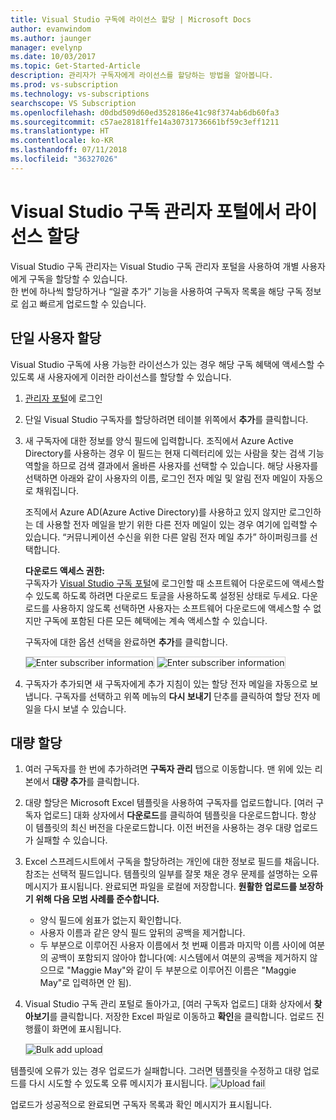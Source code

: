 ```yaml
---
title: Visual Studio 구독에 라이선스 할당 | Microsoft Docs
author: evanwindom
ms.author: jaunger
manager: evelynp
ms.date: 10/03/2017
ms.topic: Get-Started-Article
description: 관리자가 구독자에게 라이선스를 할당하는 방법을 알아봅니다.
ms.prod: vs-subscription
ms.technology: vs-subscriptions
searchscope: VS Subscription
ms.openlocfilehash: d0dbd509d60ed3528186e41c98f374ab6db60fa3
ms.sourcegitcommit: c57ae28181ffe14a30731736661bf59c3eff1211
ms.translationtype: HT
ms.contentlocale: ko-KR
ms.lasthandoff: 07/11/2018
ms.locfileid: "36327026"
---
```

# <a name="assigning-licenses-in-the-visual-studio-subscriptions-administrator-portal"></a>Visual Studio 구독 관리자 포털에서 라이선스 할당

Visual Studio 구독 관리자는 Visual Studio 구독 관리자 포털을 사용하여 개별 사용자에게 구독을 할당할 수 있습니다.  
한 번에 하나씩 할당하거나 “일괄 추가” 기능을 사용하여 구독자 목록을 해당 구독 정보로 쉽고 빠르게 업로드할 수 있습니다. 

## <a name="assigning-a-single-user"></a>단일 사용자 할당
Visual Studio 구독에 사용 가능한 라이선스가 있는 경우 해당 구독 혜택에 액세스할 수 있도록 새 사용자에게 이러한 라이선스를 할당할 수 있습니다. 
1.  [관리자 포털](https://manage.visualstudio.com)에 로그인

2.  단일 Visual Studio 구독자를 할당하려면 테이블 위쪽에서 **추가**를 클릭합니다.
   
3.  새 구독자에 대한 정보를 양식 필드에 입력합니다. 조직에서 Azure Active Directory를 사용하는 경우 이 필드는 현재 디렉터리에 있는 사람을 찾는 검색 기능 역할을 하므로 검색 결과에서 올바른 사용자를 선택할 수 있습니다. 해당 사용자를 선택하면 아래와 같이 사용자의 이름, 로그인 전자 메일 및 알림 전자 메일이 자동으로 채워집니다. 

    조직에서 Azure AD(Azure Active Directory)를 사용하고 있지 않지만 로그인하는 데 사용할 전자 메일을 받기 위한 다른 전자 메일이 있는 경우 여기에 입력할 수 있습니다. “커뮤니케이션 수신을 위한 다른 알림 전자 메일 추가” 하이퍼링크를 선택합니다. 

    **다운로드 액세스 권한:**  
    구독자가 [Visual Studio 구독 포털](https://my.visualstudio.com?wt.mc_id=o~msft~docs)에 로그인할 때 소프트웨어 다운로드에 액세스할 수 있도록 하도록 하려면 다운로드 토글을 사용하도록 설정된 상태로 두세요. 다운로드를 사용하지 않도록 선택하면 사용자는 소프트웨어 다운로드에 액세스할 수 없지만 구독에 포함된 다른 모든 혜택에는 계속 액세스할 수 있습니다. 
    
    구독자에 대한 옵션 선택을 완료하면 **추가**를 클릭합니다.

    <img alt="Enter subscriber information" src="_img\assign-license-add\add-subscriber-1.png" style="border: 1px solid #CCCCCC" />
    <img alt="Enter subscriber information" src="_img\assign-license-add\add-subscriber-2.png" style="border: 1px solid #CCCCCC" />

4.  구독자가 추가되면 새 구독자에게 추가 지침이 있는 할당 전자 메일을 자동으로 보냅니다. 구독자를 선택하고 위쪽 메뉴의 **다시 보내기** 단추를 클릭하여 할당 전자 메일을 다시 보낼 수 있습니다.


## <a name="bulk-assignments"></a>대량 할당
1.  여러 구독자를 한 번에 추가하려면 **구독자 관리** 탭으로 이동합니다. 맨 위에 있는 리본에서 **대량 추가**를 클릭합니다. 

2. 대량 할당은 Microsoft Excel 템플릿을 사용하여 구독자를 업로드합니다. [여러 구독자 업로드] 대화 상자에서 **다운로드**를 클릭하여 템플릿을 다운로드합니다. 항상 이 템플릿의 최신 버전을 다운로드합니다. 이전 버전을 사용하는 경우 대량 업로드가 실패할 수 있습니다.

3.  Excel 스프레드시트에서 구독을 할당하려는 개인에 대한 정보로 필드를 채웁니다. 참조는 선택적 필드입니다. 템플릿의 일부를 잘못 채운 경우 문제를 설명하는 오류 메시지가 표시됩니다. 완료되면 파일을 로컬에 저장합니다.
**원활한 업로드를 보장하기 위해 다음 모범 사례를 준수합니다.**
    - 양식 필드에 쉼표가 없는지 확인합니다.
    - 사용자 이름과 같은 양식 필드 앞뒤의 공백을 제거합니다.
    - 두 부분으로 이루어진 사용자 이름에서 첫 번째 이름과 마지막 이름 사이에 여분의 공백이 포함되지 않아야 합니다(예: 시스템에서 여분의 공백을 제거하지 않으므로 "Maggie May"와 같이 두 부분으로 이루어진 이름은 "Maggie  May"로 입력하면 안 됨).

4.  Visual Studio 구독 관리 포털로 돌아가고, [여러 구독자 업로드] 대화 상자에서 **찾아보기**를 클릭합니다. 저장한 Excel 파일로 이동하고 **확인**을 클릭합니다. 업로드 진행률이 화면에 표시됩니다. 

    <img alt="Bulk add upload" src="_img\assign-license-add\bulk-assign-upload-2.png" style="border: 1px solid #CCCCCC" />

템플릿에 오류가 있는 경우 업로드가 실패합니다. 그러면 템플릿을 수정하고 대량 업로드를 다시 시도할 수 있도록 오류 메시지가 표시됩니다.
    <img alt="Upload fail" src="_img\assign-license-add\bulk-assign-upload-fail.png" style="border: 1px solid #CCCCCC" />

업로드가 성공적으로 완료되면 구독자 목록과 확인 메시지가 표시됩니다.

